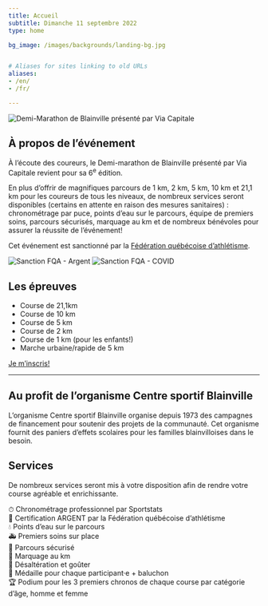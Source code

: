 ```yaml
---
title: Accueil
subtitle: Dimanche 11 septembre 2022
type: home

bg_image: /images/backgrounds/landing-bg.jpg


# Aliases for sites linking to old URLs
aliases:
- /en/
- /fr/

---
```


![Demi-Marathon de Blainville présenté par Via Capitale](/images/logo-large.png)

## À propos de l’événement

À l’écoute des coureurs, le Demi-marathon de Blainville présenté par Via Capitale revient pour sa 6<sup>e</sup> édition.

En plus d’offrir de magnifiques parcours de 1 km, 2 km, 5 km, 10 km et 21,1 km pour les coureurs de tous les niveaux, de nombreux services seront disponibles (certains en attente en raison des mesures sanitaires) : chronométrage par puce, points d’eau sur le parcours, équipe de premiers soins, parcours sécurisés, marquage au km et de nombreux bénévoles pour assurer la réussite de l’événement!

Cet événement est sanctionné par la [Fédération québécoise d’athlétisme](https://athletisme-quebec.ca/).

![Sanction FQA - Argent](/images/FQA_Sanction-Argent.png)
![Sanction FQA - COVID](/images/FQA_Sanction_Covid.png)

## Les épreuves

- Course de 21,1km
- Course de 10 km
- Course de 5 km
- Course de 2 km
- Course de 1 km (pour les enfants!)
- Marche urbaine/rapide de 5 km
<!-- - <span class="badge badge-primary text-uppercase small d-inline">nouveau!</span> 3 km et 5 km marche athlétique (présenté par Décathlon) et [championnat canadien chez les maîtres](championnat-canadien-masters) (5 km) -->


<a class="h5" href="/inscription">Je m’inscris!</a>

---

## Au profit de l’organisme Centre sportif Blainville

L’organisme Centre sportif Blainville organise depuis 1973 des campagnes de financement pour soutenir des projets de la communauté.
Cet organisme fournit des paniers d’effets scolaires pour les familles blainvilloises dans le besoin.

## Services

De nombreux services seront mis à votre disposition afin de rendre votre course agréable et enrichissante.

⏱ Chronométrage professionnel par Sportstats  
🥈 Certification ARGENT par la Fédération québécoise d’athlétisme  
💧 Points d’eau sur le parcours  
🚑 Premiers soins sur place  
🚧 Parcours sécurisé  
🏁 Marquage au km  
🍎 Désaltération et goûter  
🥇 Médaille pour chaque participant·e + baluchon  
🏆 Podium pour les 3 premiers chronos de chaque course par catégorie d’âge, homme et femme
